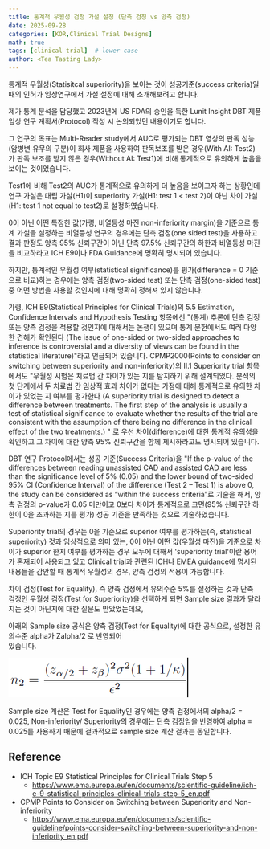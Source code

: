 ```yaml
---
title: 통계적 우월성 검정 가설 설정 (단측 검정 vs 양측 검정)
date: 2025-09-28
categories: [KOR,Clinical Trial Designs]
math: true
tags: [clinical trial]  # lower case 
author: <Tea Tasting Lady>
--- 
```


통계적 우월성(Statisitcal superiority)을 보이는 것이 성공기준(success criteria)일 때의 인허가 임상연구에서 가설 설정에 대해 소개해보려고 합니다.  
  
제가 통계 분석을 담당했고 2023년에 US FDA의 승인을  득한 Lunit Insight DBT 제품 임상 연구 계획서(Protocol) 작성 시 논의되었던 내용이기도 합니다.  
  
그 연구의 목표는 Multi-Reader study에서 AUC로 평가되는  DBT 영상의 판독 성능(암병변 유무의 구분)이 회사 제품을 사용하여 판독보조를 받은 경우(With AI: Test2)가 판독 보조를 받지 않은 경우(Without AI: Test1)에 비해  통계적으로 유의하게 높음을 보이는 것이었습니다.  
  
Test1에 비해 Test2의 AUC가 통계적으로  유의하게 더 높음을 보이고자 하는 상황인데  연구 가설은 대립 가설(H1)이 superiority 가설(H1: test 1 < test 2)이 아닌 차이 가설(H1: test 1 not equal to test2)로 설정하였습니다.  
  
0이 아닌 어떤 특정한 값(가령, 비열등성 마진 non-inferiority margin)을  기준으로 통계 가설을 설정하는 비열등성 연구의 경우에는  단측 검정(one sided test)을 사용하고 결과 판정도 양측 95%  신뢰구간이 아닌 단측 97.5% 신뢰구간의 하한과 비열등성 마진을 비교하라고 ICH E9이나 FDA Guidance에 명확히 명시되어 있습니다.  
  
하지만, 통계적인 우월성 여부(statistical significance)를  평가(difference = 0 기준으로 비교)하는 경우에는  양측 검정(two-sided test) 또는 단측 검정(one-sided test) 중 어떤 방법을 사용할 것인지에 대해 명확히 정해져 있지 않습니다.  
  
가령, ICH E9(Statistical Principles for Clinical Trials)의  5.5 Estimation, Confidence Intervals and Hypothesis Testing 항목에선  "(통계) 추론에 단측 검정 또는 양측 검정을 적용할 것인지에 대해서는 논쟁이 있으며 통계 문헌에서도 여러 다양한 견해가 확인된다 (The issue of one-sided or two-sided approaches to inference  is controversial and a diversity of views can be found in the statistical literature)"라고 언급되어 있습니다. 
CPMP2000(Points to consider on switching between  superiority and non-inferiority)의 II.1 Superiority trial 항목에서도  "우월성 시험은 치료법 간 차이가 있는 지를 탐지하기 위해  설계되었다. 분석의 첫 단계에서 두 치료법 간 임상적 효과 차이가 없다는 가정에 대해 통계적으로 유의한 차이가 있었는 지 여부를 평가한다 (A superiority trial is designed to detect a difference between treatments. The first step of the analysis is usually a test of statistical significance  to evaluate whether the results of the trial are consistent with the  assumption of there being no difference in the clinical  effect of the two treatments.) " 로 우선 차이(difference)에 대한  통계적 유의성을 확인하고 그 차이에 대한 양측 95% 신뢰구간을 함께 제시하라고도 명시되어 있습니다.  
  
DBT 연구 Protocol에서는 성공 기준(Success Criteria)을  "If the p-value of the differences between reading  unassisted CAD and assisted CAD are  less than the significance level of 5% (0.05) and  the lower bound of two-sided 95% CI (Confidence Interval) of  the difference (Test 2 – Test 1) is above 0,  the study can be considered as “within the success criteria”로 기술을 해서, 양측 검정의 p-value가 0.05 미만이고 0보다 차이가 통계적으로 크면(95% 신뢰구간 하한이 0을 초과하는 지를 평가) 성공 기준을 만족하는 것으로 기술하였습니다.  
  
Superiority trial의 경우는 0을 기준으로 superior 여부를  평가하는(즉, statistical superiority) 것과 임상적으로  의미 있는, 0이 아닌 어떤 값(우월성 마진)을 기준으로  차이가 superior 한지 여부를 평가하는 경우 모두에 대해서  'superiority trial'이란 용어가 혼재되어 사용되고 있고  Clinical trial과 관련된 ICH나 EMEA guidance에 명시된 내용들을 감안할 때 통계적 우월성의 경우, 양측 검정의 적용이 가능합니다.  
  
차이 검정(Test for Equality), 즉 양측 검정에서 유의수준 5%를 설정하는 것과  단측 검정인 우월성 검정(Test for Superiority)을 선택하게 되면 Sample size 결과가 달라지는 것이 아닌지에 대한 질문도 받았었는데요,  
  
아래의 Sample size 공식은 양측 검정(Test for Equality)에  대한 공식으로, 설정한 유의수준 alpha가 Zalpha/2 로 반영되어  
있습니다.

![](../img/sample_size_formula.png)

Sample size 계산은 Test for Equality인 경우에는 양측 검정에서의 alpha/2 = 0.025, Non-inferiority/ Superiority의 경우에는 단측 검정임을 반영하여 
alpha = 0.025를 사용하기 때문에 결과적으로 sample size 계산 결과는 동일합니다.

## Reference
-  ICH Topic E9 Statistical Principles for Clinical Trials Step 5 
	- https://www.ema.europa.eu/en/documents/scientific-guideline/ich-e-9-statistical-principles-clinical-trials-step-5_en.pdf
-  CPMP Points to Consider on Switching between Superiority and Non-inferiority
	- https://www.ema.europa.eu/en/documents/scientific-guideline/points-consider-switching-between-superiority-and-non-inferiority_en.pdf